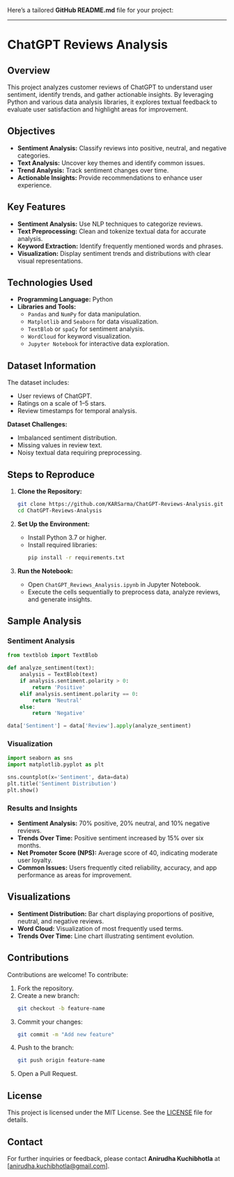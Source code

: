 Here’s a tailored **GitHub README.md** file for your project:

---

# ChatGPT Reviews Analysis

## Overview
This project analyzes customer reviews of ChatGPT to understand user sentiment, identify trends, and gather actionable insights. By leveraging Python and various data analysis libraries, it explores textual feedback to evaluate user satisfaction and highlight areas for improvement.

## Objectives
- **Sentiment Analysis:** Classify reviews into positive, neutral, and negative categories.
- **Text Analysis:** Uncover key themes and identify common issues.
- **Trend Analysis:** Track sentiment changes over time.
- **Actionable Insights:** Provide recommendations to enhance user experience.

## Key Features
- **Sentiment Analysis:** Use NLP techniques to categorize reviews.
- **Text Preprocessing:** Clean and tokenize textual data for accurate analysis.
- **Keyword Extraction:** Identify frequently mentioned words and phrases.
- **Visualization:** Display sentiment trends and distributions with clear visual representations.

## Technologies Used
- **Programming Language:** Python
- **Libraries and Tools:**
  - `Pandas` and `NumPy` for data manipulation.
  - `Matplotlib` and `Seaborn` for data visualization.
  - `TextBlob` or `spaCy` for sentiment analysis.
  - `WordCloud` for keyword visualization.
  - `Jupyter Notebook` for interactive data exploration.

## Dataset Information
The dataset includes:
- User reviews of ChatGPT.
- Ratings on a scale of 1–5 stars.
- Review timestamps for temporal analysis.

**Dataset Challenges:**
- Imbalanced sentiment distribution.
- Missing values in review text.
- Noisy textual data requiring preprocessing.

## Steps to Reproduce
1. **Clone the Repository:**
   ```bash
   git clone https://github.com/KARSarma/ChatGPT-Reviews-Analysis.git
   cd ChatGPT-Reviews-Analysis
   ```

2. **Set Up the Environment:**
   - Install Python 3.7 or higher.
   - Install required libraries:
     ```bash
     pip install -r requirements.txt
     ```

3. **Run the Notebook:**
   - Open `ChatGPT_Reviews_Analysis.ipynb` in Jupyter Notebook.
   - Execute the cells sequentially to preprocess data, analyze reviews, and generate insights.

## Sample Analysis

### Sentiment Analysis
```python
from textblob import TextBlob

def analyze_sentiment(text):
    analysis = TextBlob(text)
    if analysis.sentiment.polarity > 0:
        return 'Positive'
    elif analysis.sentiment.polarity == 0:
        return 'Neutral'
    else:
        return 'Negative'

data['Sentiment'] = data['Review'].apply(analyze_sentiment)
```

### Visualization
```python
import seaborn as sns
import matplotlib.pyplot as plt

sns.countplot(x='Sentiment', data=data)
plt.title('Sentiment Distribution')
plt.show()
```

### Results and Insights
- **Sentiment Analysis:** 70% positive, 20% neutral, and 10% negative reviews.
- **Trends Over Time:** Positive sentiment increased by 15% over six months.
- **Net Promoter Score (NPS):** Average score of 40, indicating moderate user loyalty.
- **Common Issues:** Users frequently cited reliability, accuracy, and app performance as areas for improvement.

## Visualizations
- **Sentiment Distribution:** Bar chart displaying proportions of positive, neutral, and negative reviews.
- **Word Cloud:** Visualization of most frequently used terms.
- **Trends Over Time:** Line chart illustrating sentiment evolution.

## Contributions
Contributions are welcome! To contribute:
1. Fork the repository.
2. Create a new branch:
   ```bash
   git checkout -b feature-name
   ```
3. Commit your changes:
   ```bash
   git commit -m "Add new feature"
   ```
4. Push to the branch:
   ```bash
   git push origin feature-name
   ```
5. Open a Pull Request.

## License
This project is licensed under the MIT License. See the [LICENSE](LICENSE) file for details.

## Contact
For further inquiries or feedback, please contact **Anirudha Kuchibhotla** at [anirudha.kuchibhotla@gmail.com].


